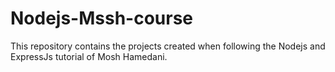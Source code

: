 # Nodejs-Mssh-course  
This repository contains the projects created when following the Nodejs and ExpressJs tutorial of Mosh Hamedani. 
